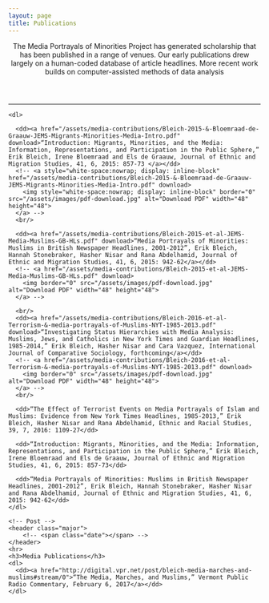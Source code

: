 ```yaml
---
layout: page
title: Publications
---
```

<!-- Post -->
<section class="post">
    <header class="major">
        <!-- <span class="date"></span> -->
        <p>The Media Portrayals of Minorities Project has generated scholarship that has been published in a range of venues. Our early publications drew largely on a human-coded database of article headlines. More recent work builds on computer-assisted methods of data analysis</p>
    </header>
    <hr>

    <dl>

      <dd><a href="/assets/media-contributions/Bleich-2015-&-Bloemraad-de-Graauw-JEMS-Migrants-Minorities-Media-Intro.pdf" download>“Introduction: Migrants, Minorities, and the Media: Information, Representations, and Participation in the Public Sphere,” Erik Bleich, Irene Bloemraad and Els de Graauw, Journal of Ethnic and Migration Studies, 41, 6, 2015: 857-73 </a></dd>
      <!-- <a style="white-space:nowrap; display: inline-block" href="/assets/media-contributions/Bleich-2015-&-Bloemraad-de-Graauw-JEMS-Migrants-Minorities-Media-Intro.pdf" download>
        <img style="white-space:nowrap; display: inline-block" border="0" src="/assets/images/pdf-download.jpg" alt="Download PDF" width="48" height="48">
      </a> -->
      <br/>

      <dd><a href="/assets/media-contributions/Bleich-2015-et-al-JEMS-Media-Muslims-GB-HLs.pdf" download>“Media Portrayals of Minorities: Muslims in British Newspaper Headlines, 2001-2012”, Erik Bleich, Hannah Stonebraker, Hasher Nisar and Rana Abdelhamid, Journal of Ethnic and Migration Studies, 41, 6, 2015: 942-62</a></dd>
      <!-- <a href="/assets/media-contributions/Bleich-2015-et-al-JEMS-Media-Muslims-GB-HLs.pdf" download>
        <img border="0" src="/assets/images/pdf-download.jpg" alt="Download PDF" width="48" height="48">
      </a> -->

      <br/>
      <dd><a href="/assets/media-contributions/Bleich-2016-et-al-Terrorism-&-media-portrayals-of-Muslims-NYT-1985-2013.pdf" download>“Investigating Status Hierarchies with Media Analysis: Muslims, Jews, and Catholics in New York Times and Guardian Headlines, 1985-2014,” Erik Bleich, Hasher Nisar and Cara Vazquez, International Journal of Comparative Sociology, forthcoming</a></dd>
      <!-- <a href="/assets/media-contributions/Bleich-2016-et-al-Terrorism-&-media-portrayals-of-Muslims-NYT-1985-2013.pdf" download>
        <img border="0" src="/assets/images/pdf-download.jpg" alt="Download PDF" width="48" height="48">
      </a> -->
      <br/>

      <dd>“The Effect of Terrorist Events on Media Portrayals of Islam and Muslims: Evidence from New York Times Headlines, 1985-2013,” Erik Bleich, Hasher Nisar and Rana Abdelhamid, Ethnic and Racial Studies, 39, 7, 2016: 1109-27</dd>

      <dd>“Introduction: Migrants, Minorities, and the Media: Information, Representations, and Participation in the Public Sphere,” Erik Bleich, Irene Bloemraad and Els de Graauw, Journal of Ethnic and Migration Studies, 41, 6, 2015: 857-73</dd>

      <dd>“Media Portrayals of Minorities: Muslims in British Newspaper Headlines, 2001-2012”, Erik Bleich, Hannah Stonebraker, Hasher Nisar and Rana Abdelhamid, Journal of Ethnic and Migration Studies, 41, 6, 2015: 942-62</dd>
    </dl>

    <!-- Post -->
    <header class="major">
        <!-- <span class="date"></span> -->
    </header>
    <hr>
    <h3>Media Publications</h3>
    <dl>
      <dd><a href="http://digital.vpr.net/post/bleich-media-marches-and-muslims#stream/0">“The Media, Marches, and Muslims,” Vermont Public Radio Commentary, February 6, 2017</a></dd>
    </dl>
</section>
